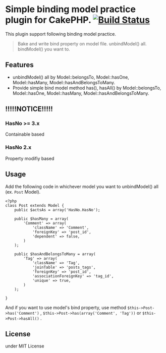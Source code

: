 # Simple binding model practice plugin for CakePHP. [![Build Status](https://travis-ci.org/k1LoW/has_no.svg)](https://travis-ci.org/k1LoW/has_no)

This plugin support following binding model practice.

> Bake and write bind property on model file.
> unbindModel() all.
> bindModel() you want to.

## Features

* unbindModel() all by Model::belongsTo, Model::hasOne, Model::hasMany, Model::hasAndBelongsToMany.
* Provide simple bind model method has(), hasAll() by Model::belongsTo, Model::hasOne, Model::hasMany, Model::hasAndBelongsToMany.

## !!!!!NOTICE!!!!!

### HasNo >= 3.x

Containable based

### HasNo 2.x

Property modifiy based

## Usage

Add the following code in whichever model you want to unbindModel() all (ex. `Post` Model).

```
<?php
class Post extends Model {
    public $actsAs = array('HasNo.HasNo');

    public $hasMany = array(
        'Comment' => array(
            'className' => 'Comment',
            'foreignKey' => 'post_id',
            'dependent' => false,
        )
    );

    public $hasAndBelongsToMany = array(
        'Tag' => array(
            'className' => 'Tag',
            'joinTable' => 'posts_tags',
            'foreignKey' => 'post_id',
            'associationForeignKey' => 'tag_id',
            'unique' => true,
        )
    );

}
```

And if you want to use model's bind property, use method `$this->Post->has('Comment')` , `$this->Post->has(array('Comment', 'Tag'))` or `$this->Post->hasAll()` .

## License

under MIT License

